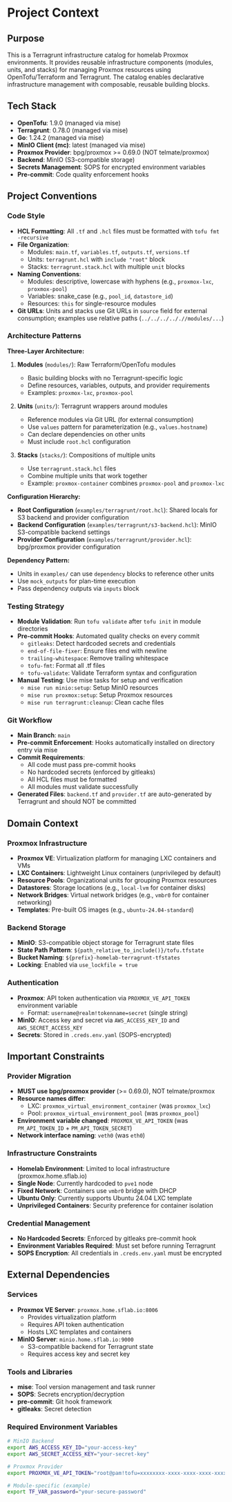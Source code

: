 # Project Context

## Purpose
This is a Terragrunt infrastructure catalog for homelab Proxmox environments. It provides reusable infrastructure components (modules, units, and stacks) for managing Proxmox resources using OpenTofu/Terraform and Terragrunt. The catalog enables declarative infrastructure management with composable, reusable building blocks.

## Tech Stack
- **OpenTofu**: 1.9.0 (managed via mise)
- **Terragrunt**: 0.78.0 (managed via mise)
- **Go**: 1.24.2 (managed via mise)
- **MinIO Client (mc)**: latest (managed via mise)
- **Proxmox Provider**: bpg/proxmox >= 0.69.0 (NOT telmate/proxmox)
- **Backend**: MinIO (S3-compatible storage)
- **Secrets Management**: SOPS for encrypted environment variables
- **Pre-commit**: Code quality enforcement hooks

## Project Conventions

### Code Style
- **HCL Formatting**: All `.tf` and `.hcl` files must be formatted with `tofu fmt -recursive`
- **File Organization**:
  - Modules: `main.tf`, `variables.tf`, `outputs.tf`, `versions.tf`
  - Units: `terragrunt.hcl` with `include "root"` block
  - Stacks: `terragrunt.stack.hcl` with multiple `unit` blocks
- **Naming Conventions**:
  - Modules: descriptive, lowercase with hyphens (e.g., `proxmox-lxc`, `proxmox-pool`)
  - Variables: snake_case (e.g., `pool_id`, `datastore_id`)
  - Resources: `this` for single-resource modules
- **Git URLs**: Units and stacks use Git URLs in `source` field for external consumption; examples use relative paths (`../../../.././/modules/...`)

### Architecture Patterns
**Three-Layer Architecture:**

1. **Modules** (`modules/`): Raw Terraform/OpenTofu modules
   - Basic building blocks with no Terragrunt-specific logic
   - Define resources, variables, outputs, and provider requirements
   - Examples: `proxmox-lxc`, `proxmox-pool`

2. **Units** (`units/`): Terragrunt wrappers around modules
   - Reference modules via Git URL (for external consumption)
   - Use `values` pattern for parameterization (e.g., `values.hostname`)
   - Can declare dependencies on other units
   - Must include `root.hcl` configuration

3. **Stacks** (`stacks/`): Compositions of multiple units
   - Use `terragrunt.stack.hcl` files
   - Combine multiple units that work together
   - Example: `proxmox-container` combines `proxmox-pool` and `proxmox-lxc`

**Configuration Hierarchy:**
- **Root Configuration** (`examples/terragrunt/root.hcl`): Shared locals for S3 backend and provider configuration
- **Backend Configuration** (`examples/terragrunt/s3-backend.hcl`): MinIO S3-compatible backend settings
- **Provider Configuration** (`examples/terragrunt/provider.hcl`): bpg/proxmox provider configuration

**Dependency Pattern:**
- Units in `examples/` can use `dependency` blocks to reference other units
- Use `mock_outputs` for plan-time execution
- Pass dependency outputs via `inputs` block

### Testing Strategy
- **Module Validation**: Run `tofu validate` after `tofu init` in module directories
- **Pre-commit Hooks**: Automated quality checks on every commit
  - `gitleaks`: Detect hardcoded secrets and credentials
  - `end-of-file-fixer`: Ensure files end with newline
  - `trailing-whitespace`: Remove trailing whitespace
  - `tofu-fmt`: Format all .tf files
  - `tofu-validate`: Validate Terraform syntax and configuration
- **Manual Testing**: Use mise tasks for setup and verification
  - `mise run minio:setup`: Setup MinIO resources
  - `mise run proxmox:setup`: Setup Proxmox resources
  - `mise run terragrunt:cleanup`: Clean cache files

### Git Workflow
- **Main Branch**: `main`
- **Pre-commit Enforcement**: Hooks automatically installed on directory entry via mise
- **Commit Requirements**:
  - All code must pass pre-commit hooks
  - No hardcoded secrets (enforced by gitleaks)
  - All HCL files must be formatted
  - All modules must validate successfully
- **Generated Files**: `backend.tf` and `provider.tf` are auto-generated by Terragrunt and should NOT be committed

## Domain Context

### Proxmox Infrastructure
- **Proxmox VE**: Virtualization platform for managing LXC containers and VMs
- **LXC Containers**: Lightweight Linux containers (unprivileged by default)
- **Resource Pools**: Organizational units for grouping Proxmox resources
- **Datastores**: Storage locations (e.g., `local-lvm` for container disks)
- **Network Bridges**: Virtual network bridges (e.g., `vmbr0` for container networking)
- **Templates**: Pre-built OS images (e.g., `ubuntu-24.04-standard`)

### Backend Storage
- **MinIO**: S3-compatible object storage for Terragrunt state files
- **State Path Pattern**: `${path_relative_to_include()}/tofu.tfstate`
- **Bucket Naming**: `${prefix}-homelab-terragrunt-tfstates`
- **Locking**: Enabled via `use_lockfile = true`

### Authentication
- **Proxmox**: API token authentication via `PROXMOX_VE_API_TOKEN` environment variable
  - Format: `username@realm!tokenname=secret` (single string)
- **MinIO**: Access key and secret via `AWS_ACCESS_KEY_ID` and `AWS_SECRET_ACCESS_KEY`
- **Secrets**: Stored in `.creds.env.yaml` (SOPS-encrypted)

## Important Constraints

### Provider Migration
- **MUST use bpg/proxmox provider** (>= 0.69.0), NOT telmate/proxmox
- **Resource names differ**:
  - LXC: `proxmox_virtual_environment_container` (was `proxmox_lxc`)
  - Pool: `proxmox_virtual_environment_pool` (was `proxmox_pool`)
- **Environment variable changed**: `PROXMOX_VE_API_TOKEN` (was `PM_API_TOKEN_ID` + `PM_API_TOKEN_SECRET`)
- **Network interface naming**: `veth0` (was `eth0`)

### Infrastructure Constraints
- **Homelab Environment**: Limited to local infrastructure (proxmox.home.sflab.io)
- **Single Node**: Currently hardcoded to `pve1` node
- **Fixed Network**: Containers use `vmbr0` bridge with DHCP
- **Ubuntu Only**: Currently supports Ubuntu 24.04 LXC template
- **Unprivileged Containers**: Security preference for container isolation

### Credential Management
- **No Hardcoded Secrets**: Enforced by gitleaks pre-commit hook
- **Environment Variables Required**: Must set before running Terragrunt
- **SOPS Encryption**: All credentials in `.creds.env.yaml` must be encrypted

## External Dependencies

### Services
- **Proxmox VE Server**: `proxmox.home.sflab.io:8006`
  - Provides virtualization platform
  - Requires API token authentication
  - Hosts LXC templates and containers
- **MinIO Server**: `minio.home.sflab.io:9000`
  - S3-compatible backend for Terragrunt state
  - Requires access key and secret key

### Tools and Libraries
- **mise**: Tool version management and task runner
- **SOPS**: Secrets encryption/decryption
- **pre-commit**: Git hook framework
- **gitleaks**: Secret detection

### Required Environment Variables
```bash
# MinIO Backend
export AWS_ACCESS_KEY_ID="your-access-key"
export AWS_SECRET_ACCESS_KEY="your-secret-key"

# Proxmox Provider
export PROXMOX_VE_API_TOKEN="root@pam!tofu=xxxxxxxx-xxxx-xxxx-xxxx-xxxxxxxxxxxx"

# Module-specific (example)
export TF_VAR_password="your-secure-password"
```
